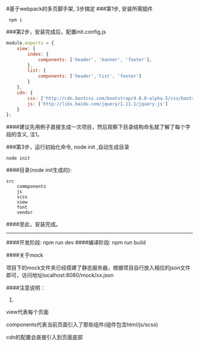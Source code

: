 #基于webpack的多页脚手架, 3步搞定
###第1步, 安装所需插件  

     npm i    

###第2步，安装完成后，配置init.config.js

```javascript
module.exports = {
	view: {
	    index: {
	        components: ['header', 'banner', 'footer'],
	    },
	    list: {
	        components: ['header','list', 'footer']
	    }		
	},
	cdn: {
		css: ['http://cdn.bootcss.com/bootstrap/4.0.0-alpha.5/css/bootstrap.css'],
		js: ['http://libs.baidu.com/jquery/1.11.1/jquery.js']
	}
};
```

####建议先用例子直接生成一次项目，然后观察下目录结构命名就了解了每个字段的含义, 注1。
 


###第3步，运行初始化命令, node init ,自动生成目录

```   
node init
```    

####目录(node init生成的):

```
src
    commponents
    js
    scss
    view
    font
    vendor
```


####至此，安装完成。   


---


####开发阶段: npm run dev
####编译阶段: npm run build  

####关于mock   

项目下的mock文件夹已经搭建了静态服务器，根据项目自行放入相应的json文件即可，访问地址localhost:8080/mock/xx.json   

####注意说明：

1.
view代表每个页面   

components代表当前页面引入了那些组件(组件包含html/js/scss)   

cdn的配置会直接引入到页面底部   
